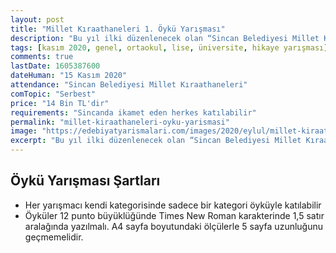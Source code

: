 ```yaml
---
layout: post
title: "Millet Kıraathaneleri 1. Öykü Yarışması"
description: "Bu yıl ilki düzenlenecek olan “Sincan Belediyesi Millet Kıraathaneleri Öykü Yarışması” geleceğin yeteneklerini arıyor. Yarışmaya ortaokul, lise, üniversite öğrencileri ile yazmaya gönül veren vatandaşlar katılabilir. Adaylar öykülerini 15 Kasım’a kadar millet kıraathanelerine teslim edecek."
tags: [kasım 2020, genel, ortaokul, lise, üniversite, hikaye yarışması]
comments: true
lastDate: 1605387600  
dateHuman: "15 Kasım 2020"
attendance: "Sincan Belediyesi Millet Kıraathaneleri"
comTopic: "Serbest"
price: "14 Bin TL'dir"
requirements: "Sincanda ikamet eden herkes katılabilir"
permalink: "millet-kiraathaneleri-oyku-yarismasi"
image: "https://edebiyatyarismalari.com/images/2020/eylul/millet-kiraathanesi-oyku-yarismasi.jpg"
excerpt: "Bu yıl ilki düzenlenecek olan “Sincan Belediyesi Millet Kıraathaneleri Öykü Yarışması” geleceğin yeteneklerini arıyor. Yarışmaya ortaokul, lise, üniversite öğrencileri ile yazmaya gönül veren vatandaşlar katılabilir. Adaylar öykülerini 15 Kasım’a kadar millet kıraathanelerine teslim edecek."
---
```


## Öykü Yarışması Şartları
- Her yarışmacı kendi kategorisinde sadece bir kategori öyküyle katılabilir
- Öyküler 12 punto büyüklüğünde Times New Roman karakterinde 1,5 satır aralağında yazılmalı. A4 sayfa boyutundaki ölçülerle 5 sayfa uzunluğunu geçmemelidir.
